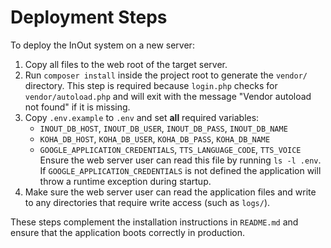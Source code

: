# Deployment Steps

To deploy the InOut system on a new server:

1. Copy all files to the web root of the target server.
2. Run `composer install` inside the project root to generate the `vendor/` directory. This step is required because `login.php` checks for `vendor/autoload.php` and will exit with the message "Vendor autoload not found" if it is missing.
3. Copy `.env.example` to `.env` and set **all** required variables:
   - `INOUT_DB_HOST`, `INOUT_DB_USER`, `INOUT_DB_PASS`, `INOUT_DB_NAME`
   - `KOHA_DB_HOST`, `KOHA_DB_USER`, `KOHA_DB_PASS`, `KOHA_DB_NAME`
   - `GOOGLE_APPLICATION_CREDENTIALS`, `TTS_LANGUAGE_CODE`, `TTS_VOICE`
   Ensure the web server user can read this file by running `ls -l .env`.
   If `GOOGLE_APPLICATION_CREDENTIALS` is not defined the application will
   throw a runtime exception during startup.
4. Make sure the web server user can read the application files and write to any directories that require write access (such as `logs/`).

These steps complement the installation instructions in `README.md` and ensure that the application boots correctly in production.
